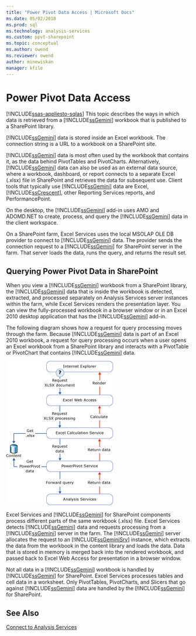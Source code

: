 ```yaml
---
title: "Power Pivot Data Access | Microsoft Docs"
ms.date: 05/02/2018
ms.prod: sql
ms.technology: analysis-services
ms.custom: ppvt-sharepoint
ms.topic: conceptual
ms.author: owend
ms.reviewer: owend
author: minewiskan
manager: kfile
---
```

# Power Pivot Data Access
[!INCLUDE[ssas-appliesto-sqlas](../../includes/ssas-appliesto-sqlas.md)]
  This topic describes the ways in which data is retrieved from a [!INCLUDE[ssGemini](../../includes/ssgemini-md.md)] workbook that is published to a SharePoint library.  
  
 [!INCLUDE[ssGemini](../../includes/ssgemini-md.md)] data is stored inside an Excel workbook. The connection string is a URL to a workbook on a SharePoint site.  
  
 [!INCLUDE[ssGemini](../../includes/ssgemini-md.md)] data is most often used by the workbook that contains it, as the data behind PivotTables and PivotCharts. Alternatively, [!INCLUDE[ssGemini](../../includes/ssgemini-md.md)] data can also be used as an external data source, where a workbook, dashboard, or report connects to a separate Excel (.xlsx) file in SharePoint and retrieves the data for subsequent use. Client tools that typically use [!INCLUDE[ssGemini](../../includes/ssgemini-md.md)] data are Excel, [!INCLUDE[ssCrescent](../../includes/sscrescent-md.md)], other Reporting Services reports, and PerformancePoint.  
  
 On the desktop, the [!INCLUDE[ssGemini](../../includes/ssgemini-md.md)] add-in uses AMO and ADOMD.NET to create, process, and query the [!INCLUDE[ssGemini](../../includes/ssgemini-md.md)] data in the client workspace.  
  
 On a SharePoint farm, Excel Services uses the local MSOLAP OLE DB provider to connect to [!INCLUDE[ssGemini](../../includes/ssgemini-md.md)] data. The provider sends the connection request to a [!INCLUDE[ssGemini](../../includes/ssgemini-md.md)] for SharePoint server in the farm. That server loads the data, runs the query, and returns the result set.  
  
##  <a name="queryproc"></a> Querying Power Pivot Data in SharePoint  
 When you view a [!INCLUDE[ssGemini](../../includes/ssgemini-md.md)] workbook from a SharePoint library, the [!INCLUDE[ssGemini](../../includes/ssgemini-md.md)] data that is inside the workbook is detected, extracted, and processed separately on Analysis Services server instances within the farm, while Excel Services renders the presentation layer. You can view the fully-processed workbook in a browser window or in an Excel 2010 desktop application that has the [!INCLUDE[ssGemini](../../includes/ssgemini-md.md)] add-in.  
  
 The following diagram shows how a request for query processing moves through the farm. Because [!INCLUDE[ssGemini](../../includes/ssgemini-md.md)] data is part of an Excel 2010 workbook, a request for query processing occurs when a user opens an Excel workbook from a SharePoint library and interacts with a PivotTable or PivotChart that contains [!INCLUDE[ssGemini](../../includes/ssgemini-md.md)] data.  
  
 ![GMNI_DataProcReq](../../analysis-services/power-pivot-sharepoint/media/gmni-dataprocreq.gif "GMNI_DataProcReq")  
  
 Excel Services and [!INCLUDE[ssGemini](../../includes/ssgemini-md.md)] for SharePoint components process different parts of the same workbook (.xlsx) file. Excel Services detects [!INCLUDE[ssGemini](../../includes/ssgemini-md.md)] data and requests processing from a [!INCLUDE[ssGemini](../../includes/ssgemini-md.md)] server in the farm. The [!INCLUDE[ssGemini](../../includes/ssgemini-md.md)] server allocates the request to an [!INCLUDE[ssGeminiSrv](../../includes/ssgeminisrv-md.md)] instance, which extracts the data from the workbook in the content library and loads the data. Data that is stored in memory is merged back into the rendered workbook, and passed back to Excel Web Access for presentation in a browser window.  
  
 Not all data in a [!INCLUDE[ssGemini](../../includes/ssgemini-md.md)] workbook is handled by [!INCLUDE[ssGemini](../../includes/ssgemini-md.md)] for SharePoint. Excel Services processes tables and cell data in a worksheet. Only PivotTables, PivotCharts, and Slicers that go against [!INCLUDE[ssGemini](../../includes/ssgemini-md.md)] data are handled by the [!INCLUDE[ssGemini](../../includes/ssgemini-md.md)] for SharePoint.  
  
## See Also  
 [Connect to Analysis Services](../../analysis-services/instances/connect-to-analysis-services.md)   

  
  
